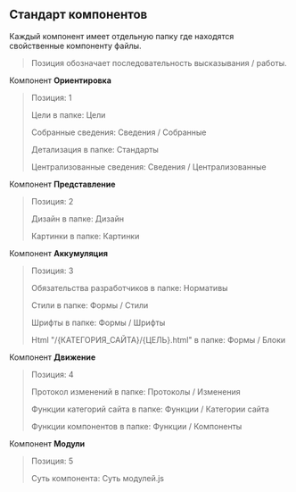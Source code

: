 ## Стандарт компонентов

Каждый компонент имеет отдельную папку где находятся свойственные компоненту файлы.

> Позиция обозначает последовательность высказывания / работы.

Компонент **Ориентировка**
> Позиция: 1
> 
> Цели в папке: Цели
> 
> Собранные сведения: Сведения / Собранные
> 
> Детализация в папке: Стандарты
> 
> Централизованные сведения: Сведения / Централизованные

Компонент **Представление**
> Позиция: 2
> 
> Дизайн в папке: Дизайн
> 
> Картинки в папке: Картинки

Компонент **Аккумуляция**
> Позиция: 3
> 
> Обязательства разработчиков в папке: Нормативы
> 
> Стили в папке: Формы / Стили
> 
> Шрифты в папке: Формы / Шрифты
> 
> Html "/{КАТЕГОРИЯ_САЙТА}/{ЦЕЛЬ}.html" в папке: Формы / Блоки

Компонент **Движение**
> Позиция: 4
> 
> Протокол изменений в папке: Протоколы / Изменения
> 
> Функции категорий сайта в папке: Функции / Категории сайта
> 
> Функции компонентов в папке: Функции / Компоненты

Компонент **Модули**
> Позиция: 5
> 
> Суть компонента: Суть модулей.js